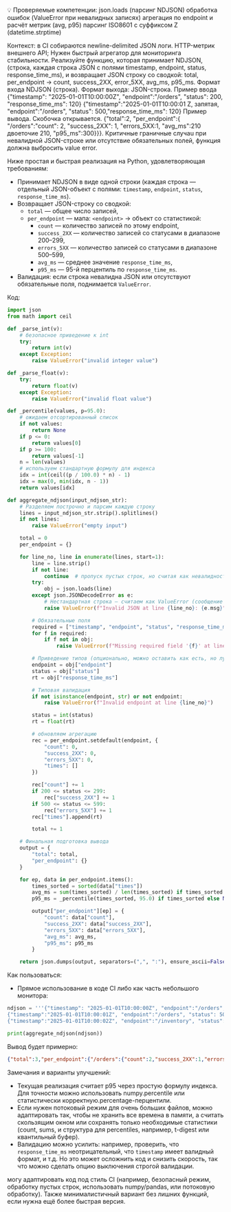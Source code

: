 💡
Проверяемые компетенции:
json.loads (парсинг NDJSON)
обработка ошибок (ValueError при невалидных записях)
агрегация по endpoint и расчёт метрик (avg, p95)
парсинг ISO8601 с суффиксом Z (datetime.strptime)

Контекст: в CI собираются newline-delimited JSON логи. HTTP-метрик внешнего API;
Нужен быстрый агрегатор для мониторинга стабильности.
Реализуйте функцию, которая принимает NDJSON, (строка, каждая строка JSON с полями timestamp, endpoint, status, response_time_ms), и возвращает JSON строку со сводкой: total, per_endpoint -> count, success_2XX, error_5XX, avg_ms, p95_ms. Формат входа NDJSON (строка). Формат выхода: JSON-строка.
Пример ввода {"timestamp": "2025-01-01T10:00:00Z", "endpoint":"/orders", "status": 200, "response_time_ms": 120}
{"timestamp":"2025-01-01T10:00:01 Z, запятая, "endpoint":"/orders", "status": 500,"response_time_ms": 120}
Пример вывода. Скобочка открывается. {"total":2, "per_endpoint":{ "/orders":"count": 2, "success_2XX": 1, "errors_5XX:1, "avg_ms":210 двоеточие 210, "p95_ms":300}}}. Критичныe граничныe случаu при невалидной JSON-строке или отсутствие обязательных полей, функция должна выбросить value error.

Ниже простая и быстрая реализация на Python, удовлетворяющая требованиям:

- Принимает NDJSON в виде одной строки (каждая строка — отдельный JSON-объект с полями:
  `timestamp`, `endpoint`, `status`, `response_time_ms`).
- Возвращает JSON-строку со сводкой:
  - `total` — общее число записей,
  - `per_endpoint` — мапа: `<endpoint>` -> объект со статистикой:
    - `count` — количество записей по этому endpoint,
    - `success_2XX` — количество записей со статусами в диапазоне 200–299,
    - `errors_5XX` — количество записей со статусами в диапазоне 500–599,
    - `avg_ms` — среднее значение `response_time_ms`,
    - `p95_ms` — 95-й перцентиль по `response_time_ms`.
- Валидация: если строка невалидна JSON или отсутствуют обязательные поля, поднимается `ValueError`.

Код:

```python
import json
from math import ceil

def _parse_int(v):
    # безопасное приведение к int
    try:
        return int(v)
    except Exception:
        raise ValueError("invalid integer value")

def _parse_float(v):
    try:
        return float(v)
    except Exception:
        raise ValueError("invalid float value")

def _percentile(values, p=95.0):
    # ожидаем отсортированный список
    if not values:
        return None
    if p <= 0:
        return values[0]
    if p >= 100:
        return values[-1]
    n = len(values)
    # используем стандартную формулу для индекса
    idx = int(ceil((p / 100.0) * n) - 1)
    idx = max(0, min(idx, n - 1))
    return values[idx]

def aggregate_ndjson(input_ndjson_str):
    # Разделяем построчно и парсим каждую строку
    lines = input_ndjson_str.strip().splitlines()
    if not lines:
        raise ValueError("empty input")

    total = 0
    per_endpoint = {}

    for line_no, line in enumerate(lines, start=1):
        line = line.strip()
        if not line:
            continue  # пропуск пустых строк, но считая как невалидность не будем
        try:
            obj = json.loads(line)
        except json.JSONDecodeError as e:
            # Нестандартная строка — считаем как ValueError (сообщение из-за требования)
            raise ValueError(f"Invalid JSON at line {line_no}: {e.msg}") from e

        # Обязательные поля
        required = ["timestamp", "endpoint", "status", "response_time_ms"]
        for f in required:
            if f not in obj:
                raise ValueError(f"Missing required field '{f}' at line {line_no}")

        # Приведение типов (опционально, можно оставить как есть, но лучше валидировать)
        endpoint = obj["endpoint"]
        status = obj["status"]
        rt = obj["response_time_ms"]

        # Типовая валидация
        if not isinstance(endpoint, str) or not endpoint:
            raise ValueError(f"Invalid endpoint at line {line_no}")

        status = int(status)
        rt = float(rt)

        # обновляем агрегацию
        rec = per_endpoint.setdefault(endpoint, {
            "count": 0,
            "success_2XX": 0,
            "errors_5XX": 0,
            "times": []
        })

        rec["count"] += 1
        if 200 <= status <= 299:
            rec["success_2XX"] += 1
        if 500 <= status <= 599:
            rec["errors_5XX"] += 1
        rec["times"].append(rt)

        total += 1

    # Финальная подготовка вывода
    output = {
        "total": total,
        "per_endpoint": {}
    }

    for ep, data in per_endpoint.items():
        times_sorted = sorted(data["times"])
        avg_ms = sum(times_sorted) / len(times_sorted) if times_sorted else None
        p95_ms = _percentile(times_sorted, 95.0) if times_sorted else None

        output["per_endpoint"][ep] = {
            "count": data["count"],
            "success_2XX": data["success_2XX"],
            "errors_5XX": data["errors_5XX"],
            "avg_ms": avg_ms,
            "p95_ms": p95_ms
        }

    return json.dumps(output, separators=(",", ":"), ensure_ascii=False)
```

Как пользоваться:

- Прямое использование в коде CI либо как часть небольшого монитора:

```python
ndjson = '''{"timestamp": "2025-01-01T10:00:00Z", "endpoint":"/orders", "status": 200, "response_time_ms": 120}
{"timestamp":"2025-01-01T10:00:01Z", "endpoint":"/orders", "status": 500, "response_time_ms": 150}
{"timestamp":"2025-01-01T10:00:02Z", "endpoint":"/inventory", "status": 200, "response_time_ms": 95}'''

print(aggregate_ndjson(ndjson))
```

Вывод будет примерно:

```json
{"total":3,"per_endpoint":{"/orders":{"count":2,"success_2XX":1,"errors_5XX":1,"avg_ms":135.0,"p95_ms":150},"/inventory":{"count":1,"success_2XX":1,"errors_5XX":0,"avg_ms":95.0,"p95_ms":95.0}}}
```

Замечания и варианты улучшений:

- Текущая реализация считает p95 через простую формулу индекса. Для точности можно использовать numpy.percentile или статистически корректную.percentage-перцентили.
- Если нужен потоковый режим для очень больших файлов, можно адаптировать так, чтобы не хранить все времена в памяти, а считать скользящим окном или сохранять только необходимые статистики (count, sums, и структура для percentiles, например, t-digest или квантильный буфер).
- Валидацию можно усилить: например, проверить, что `response_time_ms` неотрицательный, что `timestamp` имеет валидный формат, и т.д. Но это может осложнить код и снизить скорость, так что можно сделать опцию выключения строгой валидации.

могу адаптировать код под стиль CI (например, безопасный режим, обработку пустых строк, использовать numpy/pandas, или потоковую обработку). Также минималистичный вариант без лишних функций, если нужна ещё более быстрая версия.


